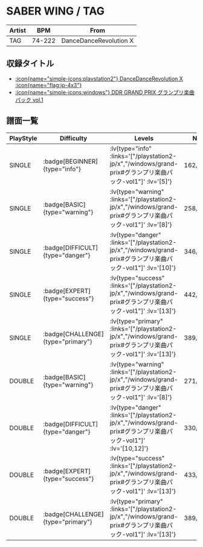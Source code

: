 # SABER WING / TAG

|Artist|BPM|From|
|------|---|----|
|TAG|74-222|DanceDanceRevolution X|

## 収録タイトル

- [ :icon{name="simple-icons:playstation2"} DanceDanceRevolution X :icon{name="flag:jp-4x3"} ](/playstation2-jp/x)
- [ :icon{name="simple-icons:windows"} DDR GRAND PRIX グランプリ楽曲パック vol.1](/windows/grand-prix#グランプリ楽曲パック-vol1)

## 譜面一覧

|PlayStyle|Difficulty|Levels|Notes|Movie|
|---------|----------|------|-----|-----|
|SINGLE| :badge[BEGINNER]{type="info"} | :lv{type="info" :links='["/playstation2-jp/x","/windows/grand-prix#グランプリ楽曲パック-vol1"]' :lv='[5]'} |162/0||
|SINGLE| :badge[BASIC]{type="warning"} | :lv{type="warning" :links='["/playstation2-jp/x","/windows/grand-prix#グランプリ楽曲パック-vol1"]' :lv='[8]'} |258/24||
|SINGLE| :badge[DIFFICULT]{type="danger"} | :lv{type="danger" :links='["/playstation2-jp/x","/windows/grand-prix#グランプリ楽曲パック-vol1"]' :lv='[10]'} |346/33||
|SINGLE| :badge[EXPERT]{type="success"} | :lv{type="success" :links='["/playstation2-jp/x","/windows/grand-prix#グランプリ楽曲パック-vol1"]' :lv='[13]'} |442/24||
|SINGLE| :badge[CHALLENGE]{type="primary"} | :lv{type="primary" :links='["/playstation2-jp/x","/windows/grand-prix#グランプリ楽曲パック-vol1"]' :lv='[13]'} |389/18(59)||
|DOUBLE| :badge[BASIC]{type="warning"} | :lv{type="warning" :links='["/playstation2-jp/x","/windows/grand-prix#グランプリ楽曲パック-vol1"]' :lv='[8]'} |271/9||
|DOUBLE| :badge[DIFFICULT]{type="danger"} | :lv{type="danger" :links='["/playstation2-jp/x","/windows/grand-prix#グランプリ楽曲パック-vol1"]' :lv='[10,12]'} |330/17||
|DOUBLE| :badge[EXPERT]{type="success"} | :lv{type="success" :links='["/playstation2-jp/x","/windows/grand-prix#グランプリ楽曲パック-vol1"]' :lv='[13]'} |433/13||
|DOUBLE| :badge[CHALLENGE]{type="primary"} | :lv{type="primary" :links='["/playstation2-jp/x","/windows/grand-prix#グランプリ楽曲パック-vol1"]' :lv='[13]'} |389/13(48)||
